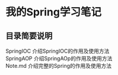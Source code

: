 # 我的Spring学习笔记
## 目录简要说明
SpringIOC 介绍SpringIOC的作用及使用方法  
SpringAOP 介绍SpringAOp的作用及使用方法  
Note.md   介绍完整的Spring的作用及使用方法